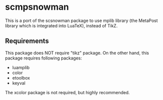 # scmpsnowman

This is a port of the scsnowman package to use mplib library
(the MetaPost library which is integrated into LuaTeX), instead of TikZ.

## Requirements

This package does NOT require "tikz" package.
On the other hand, this package requires following packages:
 - luamplib
 - color
 - etoolbox
 - keyval

The xcolor package is not required, but highly recommended.

